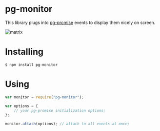 pg-monitor
===========

This library plugs into [pg-promise] events to display them nicely on screen.

![matrix](http://s2.postimg.org/4hgqhkzih/matrix.gif)

# Installing
```
$ npm install pg-monitor
```

# Using

```javascript
var monitor = require("pg-monitor");

var options = {
    // your pg-promise initialization options;
};

monitor.attach(options); // attach to all events at once;
```

[pg-promise]:https://github.com/vitaly-t/pg-promise

